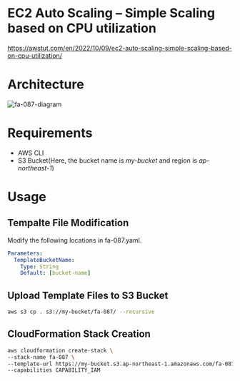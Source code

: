 # EC2 Auto Scaling – Simple Scaling based on CPU utilization

https://awstut.com/en/2022/10/09/ec2-auto-scaling-simple-scaling-based-on-cpu-utilization/

# Architecture

![fa-087-diagram](https://user-images.githubusercontent.com/84276199/204131787-d17485b2-33a8-40ef-83e3-39ce4be58f23.png)

# Requirements

* AWS CLI
* S3 Bucket(Here, the bucket name is *my-bucket* and region is *ap-northeast-1*)

# Usage

## Tempalte File Modification

Modify the following locations in fa-087.yaml.

```yaml
Parameters:
  TemplateBucketName:
    Type: String
    Default: [bucket-name]
```

## Upload  Template Files to S3 Bucket

```bash
aws s3 cp . s3://my-bucket/fa-087/ --recursive
```

## CloudFormation Stack Creation

```bash
aws cloudformation create-stack \
--stack-name fa-087 \
--template-url https://my-bucket.s3.ap-northeast-1.amazonaws.com/fa-087/fa-087.yaml \
--capabilities CAPABILITY_IAM
```
